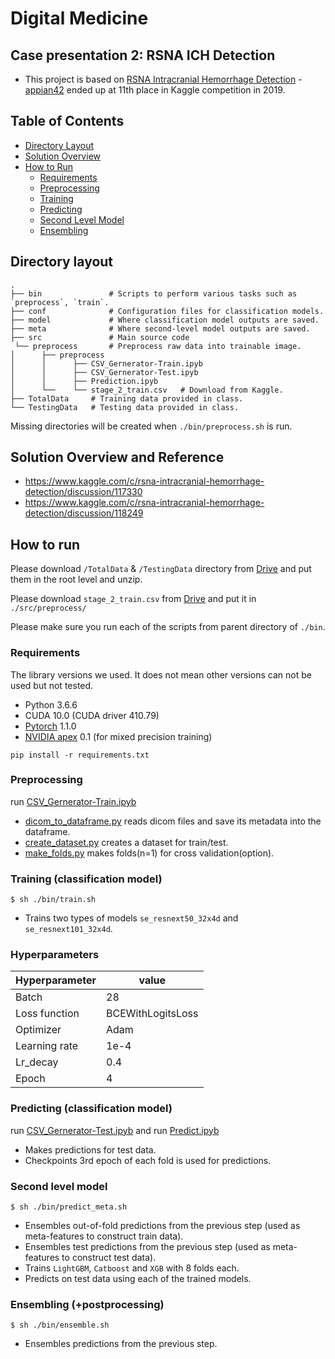 # Digital Medicine
## Case presentation 2: RSNA ICH Detection

- This project is based on [RSNA Intracranial Hemorrhage Detection](https://www.kaggle.com/c/rsna-intracranial-hemorrhage-detection) - [appian42](https://github.com/appian42/kaggle-rsna-intracranial-hemorrhage) ended up at 11th place in Kaggle competition in 2019.


## Table of Contents

*   [Directory Layout](#directory-layout)
*   [Solution Overview](#solution-overview-and-reference)
*   [How to Run](#how-to-run)
    *   [Requirements](#requirements)
    *   [Preprocessing](#preprocessing)
    *   [Training](#training)
    *   [Predicting](#predicting)
    *   [Second Level Model](#second-level-model-how-to-run)
    *   [Ensembling](#ensembling)


## Directory layout

```
.
├── bin               # Scripts to perform various tasks such as `preprocess`, `train`.
├── conf              # Configuration files for classification models.
├── model             # Where classification model outputs are saved.
├── meta              # Where second-level model outputs are saved.
├── src               # Main source code
 └── preprocess       # Preprocess raw data into trainable image. 
│      ├── preprocess 
│      │      ├── CSV_Gernerator-Train.ipyb
│      │      ├── CSV_Gernerator-Test.ipyb
│      │      ├── Prediction.ipyb
│      └──    └── stage_2_train.csv   # Download from Kaggle.
├── TotalData     # Training data provided in class. 
└── TestingData   # Testing data provided in class. 
```

Missing directories will be created when `./bin/preprocess.sh` is run.


## Solution Overview and Reference

- https://www.kaggle.com/c/rsna-intracranial-hemorrhage-detection/discussion/117330
- https://www.kaggle.com/c/rsna-intracranial-hemorrhage-detection/discussion/118249


## How to run

Please download `/TotalData` & `/TestingData` directory from [Drive]() and put them in the root level and unzip.

Please download `stage_2_train.csv` from [Drive]() and put it in `./src/preprocess/`

Please make sure you run each of the scripts from parent directory of `./bin`.


### Requirements

The library versions we used. It does not mean other versions can not be used but not tested.

- Python 3.6.6
- CUDA 10.0 (CUDA driver 410.79)
- [Pytorch](https://pytorch.org/) 1.1.0
- [NVIDIA apex](https://github.com/NVIDIA/apex) 0.1 (for mixed precision training)

```
pip install -r requirements.txt
```
### Preprocessing

run [CSV_Gernerator-Train.ipyb]()


- [dicom_to_dataframe.py](./src/preprocess/dicom_to_dataframe.py) reads dicom files and save its metadata into the dataframe.
- [create_dataset.py](./src/preprocess/create_dataset.py) creates a dataset for train/test.
- [make_folds.py](./src/preprocess/make_folds.py) makes folds(n=1) for cross validation(option). 


### Training (classification model)

~~~
$ sh ./bin/train.sh
~~~

- Trains two types of models `se_resnext50_32x4d` and `se_resnext101_32x4d`. 

### Hyperparameters


| Hyperparameter | value | 
| -------- | -------- | 
| Batch     | 28     | 
| Loss function     | BCEWithLogitsLoss     | 
| Optimizer     | Adam     | 
| Learning rate     | 1e-4     | 
| Lr_decay     | 0.4     | 
| Epoch     | 4     | 


### Predicting (classification model)

run [CSV_Gernerator-Test.ipyb]() and 
run [Predict.ipyb]()

- Makes predictions for test data.
- Checkpoints 3rd epoch of each fold is used for predictions.


### Second level model

~~~
$ sh ./bin/predict_meta.sh
~~~

- Ensembles out-of-fold predictions from the previous step (used as meta-features to construct train data).
- Ensembles test predictions from the previous step (used as meta-features to construct test data).
- Trains `LightGBM`, `Catboost` and `XGB` with 8 folds each.
- Predicts on test data using each of the trained models.


### Ensembling (+postprocessing)

~~~
$ sh ./bin/ensemble.sh
~~~

- Ensembles predictions from the previous step.
